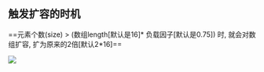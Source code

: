 ## 触发扩容的时机

==元素个数(size) > (数组length[默认是16]* 负载因子[默认是0.75]) 时, 就会对数组扩容, 扩为原来的2倍[默认2*16]==



![](https://youpaiyun.zongqilive.cn/image/20210317145520.png)

